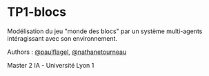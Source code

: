 # TP1-blocs

Modélisation du jeu "monde des blocs" par un système multi-agents intéragissant avec son environnement.

Authors : [@paulflagel](https://github.com/paulflagel/), [@nathanetourneau](https://github.com/nathanetourneau)

Master 2 IA - Université Lyon 1
